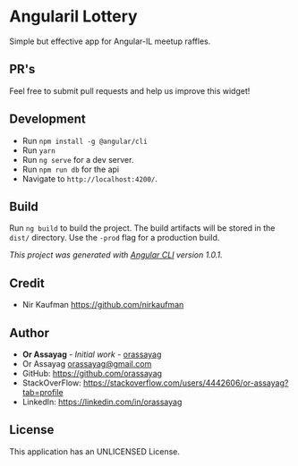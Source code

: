 # Angularil Lottery

Simple but effective app for Angular-IL meetup raffles.

## PR's

Feel free to submit pull requests and help us improve this widget!

## Development

- Run `npm install -g @angular/cli`
- Run `yarn`
- Run `ng serve` for a dev server.
- Run `npm run db` for the api
- Navigate to `http://localhost:4200/`.

## Build

Run `ng build` to build the project.
The build artifacts will be stored in the `dist/` directory.
Use the `-prod` flag for a production build.

_This project was generated with [Angular CLI](https://github.com/angular/angular-cli) version 1.0.1._

## Credit

* Nir Kaufman https://github.com/nirkaufman

## Author

* **Or Assayag** - *Initial work* - [orassayag](https://github.com/orassayag)
* Or Assayag <orassayag@gmail.com>
* GitHub: https://github.com/orassayag
* StackOverFlow: https://stackoverflow.com/users/4442606/or-assayag?tab=profile
* LinkedIn: https://linkedin.com/in/orassayag

## License

This application has an UNLICENSED License.